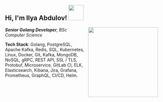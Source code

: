 <h2> Hi, I'm Ilya Abdulov! <img src="https://media.giphy.com/media/mGcNjsfWAjY5AEZNw6/giphy.gif" width="50"></h2>
<img align='right' src="https://media.giphy.com/media/v1.Y2lkPTc5MGI3NjExZHM1dHM4djI1OWJnZjV4emEwOG52M2Nwd3pwOHJpaG9jNHdodm1hZSZlcD12MV9pbnRlcm5hbF9naWZfYnlfaWQmY3Q9Zw/L1R1tvI9svkIWwpVYr/giphy.gif" width="230">
<p><em><b>Senior Golang Developer</b>, BSc Computer Science</a>
</em></p>

**Tech Stack**: Golang, PostgreSQL, Apache Kafka, Redis, SQL, Kubernetes, Linux, Docker, Git, Kafka, MongoDB, NoSQL, gRPC, REST API, SSL / TLS, Protobuf, Microservice, GitLab CI, ELK, Elasticsearch, Kibana, Jira, Grafana, Prometheus, GraphQL, CI/CD, Helm.
